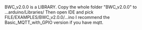 BWC_v2.0.0 is a LIBRARY. Copy the whole folder "BWC_v2.0.0" to ...arduino/Libraries/
Then open IDE and pick FILE/EXAMPLES/BWC_v2.0.0/...ino
I recommend the Basic_MQTT_with_GPIO version if you have mqtt.
